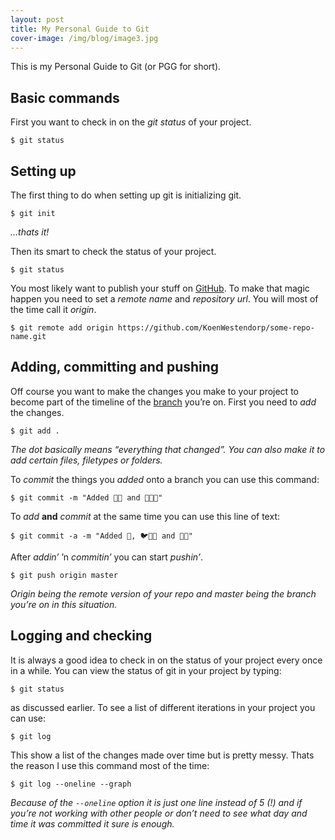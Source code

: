```yaml
---
layout: post
title: My Personal Guide to Git
cover-image: /img/blog/image3.jpg
---
```


This is my Personal Guide to Git (or PGG for short).
## Basic commands
First you want to check in on the *git status* of your project.

	$ git status

## Setting up
The first thing to do when setting up git is initializing git.

	$ git init

*…thats it!*

Then its smart to check the status of your project.

	$ git status

You most likely want to publish your stuff on [GitHub](https://github.com). To make that magic happen you need to set a *remote name* and *repository url*. You will most of the time call it *origin*.

	$ git remote add origin https://github.com/KoenWestendorp/some-repo-name.git


## Adding, committing and pushing
Off course you want to make the changes you make to your project to become part of the timeline of the [branch](#branches) you’re on. First you need to *add* the changes.

	$ git add .

*The dot basically means “everything that changed”. You can also make it to add certain files, filetypes or folders.*

To *commit* the things you *added* onto a branch you can use this command:

	$ git commit -m "Added 🍋🍊 and 🍦🍨🍰"

To *add* **and** *commit* at the same time you can use this line of text:

	$ git commit -a -m "Added 🐺, 🐦🐧🐔 and 🍫🍭"

After *addin’* ’n *commitin’* you can start *pushin’*.

	$ git push origin master

*Origin being the remote version of your repo and master being the branch you’re on in this situation.*


## Logging and checking
It is always a good idea to check in on the status of your project every once in a while. You can view the status of git in your project by typing:

	$ git status

as discussed earlier.
To see a list of different iterations in your project you can use:

	$ git log

This show a list of the changes made over time but is pretty messy. Thats the reason I use this command most of the time:

	$ git log --oneline --graph

*Because of the `--oneline` option it is just one line instead of 5 (!) and if you’re not working with other people or don’t need to see what day and time it was committed it sure is enough.*
